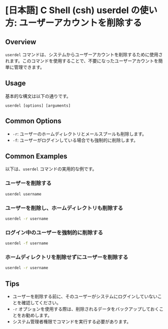 # [日本語] C Shell (csh) userdel の使い方: ユーザーアカウントを削除する

## Overview
`userdel` コマンドは、システムからユーザーアカウントを削除するために使用されます。このコマンドを使用することで、不要になったユーザーアカウントを簡単に管理できます。

## Usage
基本的な構文は以下の通りです。

```
userdel [options] [arguments]
```

## Common Options
- `-r`: ユーザーのホームディレクトリとメールスプールも削除します。
- `-f`: ユーザーがログインしている場合でも強制的に削除します。

## Common Examples
以下は、`userdel` コマンドの実用的な例です。

### ユーザーを削除する
```bash
userdel username
```

### ユーザーを削除し、ホームディレクトリも削除する
```bash
userdel -r username
```

### ログイン中のユーザーを強制的に削除する
```bash
userdel -f username
```

### ホームディレクトリを削除せずにユーザーを削除する
```bash
userdel -r username
```

## Tips
- ユーザーを削除する前に、そのユーザーがシステムにログインしていないことを確認してください。
- `-r` オプションを使用する際は、削除されるデータをバックアップしておくことをお勧めします。
- システム管理者権限でコマンドを実行する必要があります。